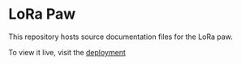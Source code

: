 # LoRa Paw

This repository hosts source documentation files for the LoRa paw.

To view it live, visit the [deployment](https://lora.nugget.dev)

